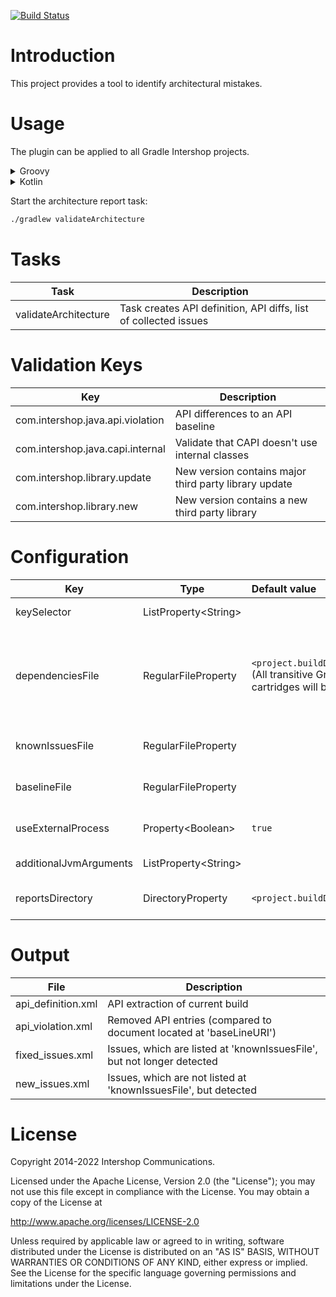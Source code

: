 [![Build Status](https://github.com/IntershopCommunicationsAG/architectural-report-gradle-plugin/actions/workflows/build.yml/badge.svg)](https://github.com/IntershopCommunicationsAG/architectural-report-gradle-plugin/actions/workflows/build.yml)

# Introduction

This project provides a tool to identify architectural mistakes.

# Usage

The plugin can be applied to all Gradle Intershop projects.
<details>
    <summary>Groovy</summary>

In build.gradle:
```groovy
plugins {
    id "com.intershop.gradle.architectural.report" version "3.0.3"
}

architectureReport {
    keySelector = ["com.intershop.java.api.violation"]
    baselineFile = file("api_definition_baseline.xml")
    knownIssuesFile = file("known_issues.xml")
}
```
</details>
<details>
    <summary>Kotlin</summary>

In build.gradle.kts:
```kotlin
plugins {
    id("com.intershop.gradle.architectural.report") version "3.0.3"
}

architectureReport {
    keySelector.set(listOf("com.intershop.java.api.violation"))
    baselineFile.set(file("api_definition_baseline.xml"))
    knownIssuesFile.set(file("known_issues.xml"))
}
```
</details>

Start the architecture report task:
```bash
./gradlew validateArchitecture
```

# Tasks

| Task                 | Description                                                      |
|----------------------|------------------------------------------------------------------|
| validateArchitecture | Task creates API definition, API diffs, list of collected issues |

# Validation Keys

| Key                              | Description                                           |
|----------------------------------|-------------------------------------------------------|
| com.intershop.java.api.violation | API differences to an API baseline                    |
| com.intershop.java.capi.internal | Validate that CAPI doesn't use internal classes       |
| com.intershop.library.update     | New version contains major third party library update |
| com.intershop.library.new        | New version contains a new third party library        |

<!--
# Disabled Validation Keys
| Key                                        | Description                                                                  |
|--------------------------------------------|------------------------------------------------------------------------------|
| com.intershop.isml.xss                     | Possible XSS issues in isml (Intershop Markup (Template) Language) templates |
| com.intershop.businessobject.persistence   | References to persistence layer inside of business object API                |
| com.intershop.businessobject.internal      | References to internal classes inside of business object API                 |
| com.intershop.pipelet.unused               | Pipelet can be removed / no longer used                                     |
| com.intershop.pipelet.used.deprecated      | Pipelet is deprecated, but still in use by pipelines                         |
| com.intershop.pipeline.invalid.pipelineref | Pipeline contains references to non existing pipeline start nodes            |
-->

# Configuration

| Key                    | Type                       | Default value                                                                                                                                      | Description                                                                                                                                                                                                                   |
|------------------------|----------------------------|:---------------------------------------------------------------------------------------------------------------------------------------------------|-------------------------------------------------------------------------------------------------------------------------------------------------------------------------------------------------------------------------------|
| keySelector            | ListProperty&lt;String&gt; |                                                                                                                                                    | Define keys for validation, other issues will be ignored                                                                                                                                                                      |
| dependenciesFile       | RegularFileProperty        | `<project.buildDir>/architectureReport/dependencies.txt` <br> (All transitive Gradle project dependencies like libraries, cartridges will be used) | (optional) Specifies dependencies TXT-file whereas each line represents a dependency in format: <ul><li>`self:group:module:version`</li><li>`library:group:module:version`</li><li>`cartridge:group:module:version`</li></ul> |
| knownIssuesFile        | RegularFileProperty        |                                                                                                                                                    | (optional) Read known issues from a XML-file, listed issues will be ignored                                                                                                                                                   |
| baselineFile           | RegularFileProperty        |                                                                                                                                                    | (optional) API baseline (previously published api_definition.xml of baseline release)                                                                                                                                         |
| useExternalProcess     | Property&lt;Boolean&gt;    | `true`                                                                                                                                             | (optional) Whether to start architecture report tool in external Java process                                                                                                                                                 |
| additionalJvmArguments | ListProperty&lt;String&gt; |                                                                                                                                                    | (optional) Additional JVM arguments                                                                                                                                                                                           |
| reportsDirectory       | DirectoryProperty          | `<project.buildDir>/architectureReport`                                                                                                            | (optional) Directory to write reports (new_issues, api_definition, resolved_issues)                                                                                                                                           |

# Output

| File               | Description                                                            |
|--------------------|------------------------------------------------------------------------|
| api_definition.xml | API extraction of current build                                        |
| api_violation.xml  | Removed API entries (compared to document located at 'baseLineURI')    |
| fixed_issues.xml   | Issues, which are listed at 'knownIssuesFile', but not longer detected |
| new_issues.xml     | Issues, which are not listed at 'knownIssuesFile', but detected        |

# License

Copyright 2014-2022 Intershop Communications.

Licensed under the Apache License, Version 2.0 (the "License"); you may not use this file except in compliance with the License. You may obtain a copy of the License at

http://www.apache.org/licenses/LICENSE-2.0

Unless required by applicable law or agreed to in writing, software distributed under the License is distributed on an "AS IS" BASIS, WITHOUT WARRANTIES OR CONDITIONS OF ANY KIND, either express or implied. See the License for the specific language governing permissions and limitations under the License.
